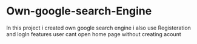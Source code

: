 # Own-google-search-Engine
In this project i created own google search engine i also use Registeration and logIn features user cant open home page without creating acount
